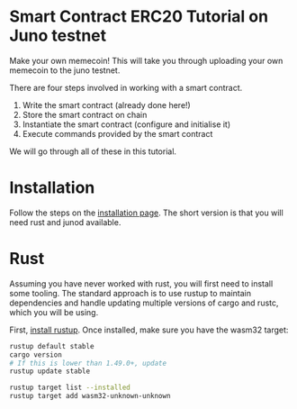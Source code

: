 # Smart Contract ERC20 Tutorial on Juno testnet
Make your own memecoin!
This will take you through uploading your own memecoin to the juno testnet.

There are four steps involved in working with a smart contract.
1. Write the smart contract (already done here!)
2. Store the smart contract on chain
3. Instantiate the smart contract (configure and initialise it)
4. Execute commands provided by the smart contract

We will go through all of these in this tutorial.

# Installation

Follow the steps on the [installation page](https://docs.junochain.com/smart-contracts/installation).
The short version is that you will need rust and junod available.

# Rust

Assuming you have never worked with rust, you will first need to install some tooling. The standard approach is to use rustup to maintain dependencies and handle updating multiple versions of cargo and rustc, which you will be using.

First, [install rustup](https://rustup.rs/). Once installed, make sure you have the wasm32 target:

```bash
rustup default stable
cargo version
# If this is lower than 1.49.0+, update
rustup update stable

rustup target list --installed
rustup target add wasm32-unknown-unknown
```
